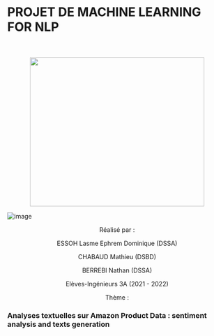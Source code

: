 # PROJET DE MACHINE LEARNING FOR NLP

<p align="center">
  <br><br>
  <img src="https://fr.wikipedia.org/wiki/Fichier:LOGO-ENSAE.png", width="400", height="341">
</p>

![image](https://user-images.githubusercontent.com/54639788/164411375-b0ec94ab-6c39-4019-9816-08d1bb4efc9c.png)

<p align="center">Réalisé par :</p>

<p align="center">ESSOH Lasme Ephrem Dominique (DSSA)</p>
<p align="center">CHABAUD Mathieu (DSBD)</p>
<p align="center">BERREBI Nathan (DSSA)</p>

<p align="center">Elèves-Ingénieurs 3A (2021 - 2022)</p>
<p align="center">Thème :</p>
<p align="center"><h3> Analyses textuelles sur Amazon Product Data : sentiment analysis and texts generation</h3></p>
